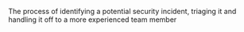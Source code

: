 The process of identifying a potential security incident, triaging it and handling it off to a more experienced team member